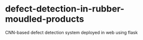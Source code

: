 # defect-detection-in-rubber-moudled-products
CNN-based defect detection system deployed in web using flask

